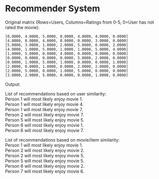 # Recommender System

Original matrix (Rows=Users, Columns=Ratings from 0-5, 0=User has not rated the movie):  
```
[0.0000, 4.0000, 5.0000, 0.0000, 4.0000, 4.0000, 0.0000]  
[4.0000, 0.0000, 4.0000, 0.0000, 0.0000, 3.0000, 0.0000]  
[5.0000, 3.0000, 1.0000, 2.0000, 5.0000, 0.0000, 2.0000]  
[4.0000, 1.0000, 5.0000, 1.0000, 1.0000, 5.0000, 4.0000]  
[1.0000, 5.0000, 0.0000, 4.0000, 0.0000, 0.0000, 0.0000]  
[0.0000, 0.0000, 0.0000, 0.0000, 5.0000, 2.0000, 0.0000]  
[0.0000, 1.0000, 5.0000, 1.0000, 0.0000, 0.0000, 1.0000]  
[2.0000, 0.0000, 1.0000, 0.0000, 2.0000, 2.0000, 0.0000]  
[2.0000, 5.0000, 0.0000, 1.0000, 5.0000, 0.0000, 0.0000]  
[3.0000, 2.0000, 5.0000, 0.0000, 0.0000, 1.0000, 0.0000]  
```
Output:

List of recommendations based on user similarity:   
Person 1 will most likely enjoy movie 1.  
Person 1 will most likely enjoy movie 4.  
Person 1 will most likely enjoy movie 7.  
Person 2 will most likely enjoy movie 7.  
Person 5 will most likely enjoy movie 5.  
Person 6 will most likely enjoy movie 1.  
Person 6 will most likely enjoy movie 7.  

List of recommendations based on movie/item similarity:   
Person 1 will most likely enjoy movie 1.  
Person 2 will most likely enjoy movie 2.  
Person 2 will most likely enjoy movie 5.  
Person 5 will most likely enjoy movie 5.  
Person 6 will most likely enjoy movie 2.  
Person 7 will most likely enjoy movie 6.  
